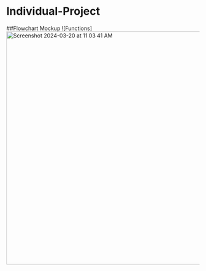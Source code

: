 # Individual-Project
##Flowchart Mockup
![Functions]<img width="608" alt="Screenshot 2024-03-20 at 11 03 41 AM" src="https://github.com/HarveyECraig/Individual-Project/assets/142818450/79c4fe85-c9f6-4ebc-be73-2e47b809c25c">
